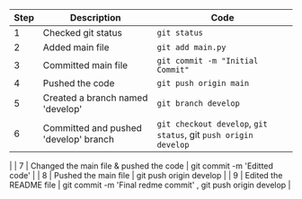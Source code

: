 | Step        | Description                              | Code                   |
|-------------|------------------------------------------|------------------------|
| 1           | Checked git status                      | `git status`           |
| 2           | Added main file                         | `git add main.py`      |
| 3           | Committed main file                     | `git commit -m "Initial Commit"` |
| 4           | Pushed the code                         | `git push origin main` |
| 5           | Created a branch named 'develop'        | `git branch develop` |
| 6           | Committed and pushed 'develop' branch   |  `git checkout develop`, `git status`,  git `push origin develop`
 |
| 7           | Changed the main file & pushed the code    | git commit -m 'Editted code' |
| 8           | Pushed the main file                    | git push origin develop |
| 9           | Edited the README file                  | git commit -m 'Final redme commit' , git push origin develop |
